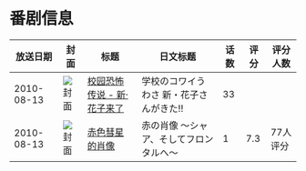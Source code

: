 # 番剧信息

|放送日期|封面|标题|日文标题|话数|评分|评分人数|
|---|---|---|---|---|---|---|
|2010-08-13|![封面](https://lain.bgm.tv/pic/cover/c/ad/ca/34458_6KfAs.jpg)|[校园恐怖传说 - 新·花子来了](https://bangumi.tv/subject/34458)|学校のコワイうわさ 新・花子さんがきた!!|33|||
|2010-08-13|![封面](https://lain.bgm.tv/pic/cover/c/b8/60/66444_o3G38.jpg)|[赤色彗星的肖像](https://bangumi.tv/subject/66444)|赤の肖像 ～シャア、そしてフロンタルへ～|1|7.3|77人评分|
